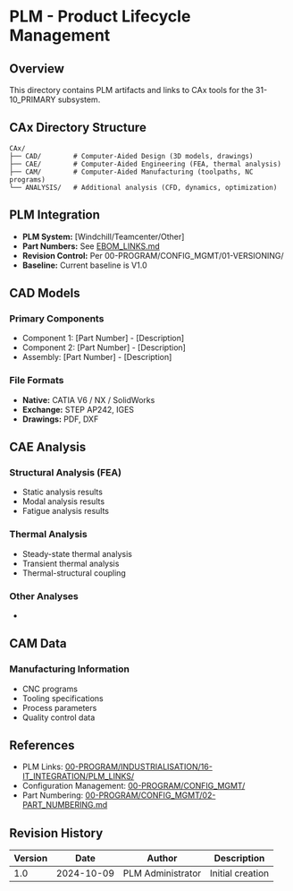 # PLM - Product Lifecycle Management

## Overview

This directory contains PLM artifacts and links to CAx tools for the 31-10_PRIMARY subsystem.

## CAx Directory Structure

```
CAx/
├── CAD/        # Computer-Aided Design (3D models, drawings)
├── CAE/        # Computer-Aided Engineering (FEA, thermal analysis)
├── CAM/        # Computer-Aided Manufacturing (toolpaths, NC programs)
└── ANALYSIS/   # Additional analysis (CFD, dynamics, optimization)
```

## PLM Integration

- **PLM System:** [Windchill/Teamcenter/Other]
- **Part Numbers:** See [EBOM_LINKS.md](./EBOM_LINKS.md)
- **Revision Control:** Per 00-PROGRAM/CONFIG_MGMT/01-VERSIONING/
- **Baseline:** Current baseline is V1.0

## CAD Models

### Primary Components
- Component 1: [Part Number] - [Description]
- Component 2: [Part Number] - [Description]
- Assembly: [Part Number] - [Description]

### File Formats
- **Native:** CATIA V6 / NX / SolidWorks
- **Exchange:** STEP AP242, IGES
- **Drawings:** PDF, DXF

## CAE Analysis

### Structural Analysis (FEA)
- Static analysis results
- Modal analysis results
- Fatigue analysis results

### Thermal Analysis
- Steady-state thermal analysis
- Transient thermal analysis
- Thermal-structural coupling

### Other Analyses
- [Analysis type]: [Description]

## CAM Data

### Manufacturing Information
- CNC programs
- Tooling specifications
- Process parameters
- Quality control data

## References

- PLM Links: [00-PROGRAM/INDUSTRIALISATION/16-IT_INTEGRATION/PLM_LINKS/](../../../../../../../../../../00-PROGRAM/INDUSTRIALISATION/16-IT_INTEGRATION/PLM_LINKS/)
- Configuration Management: [00-PROGRAM/CONFIG_MGMT/](../../../../../../../../../../00-PROGRAM/CONFIG_MGMT/)
- Part Numbering: [00-PROGRAM/CONFIG_MGMT/02-PART_NUMBERING.md](../../../../../../../../../../00-PROGRAM/CONFIG_MGMT/02-PART_NUMBERING.md)

## Revision History

| Version | Date | Author | Description |
|---------|------|--------|-------------|
| 1.0 | 2024-10-09 | PLM Administrator | Initial creation |
